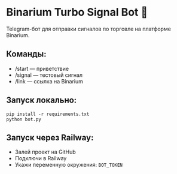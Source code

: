 # Binarium Turbo Signal Bot 🤖

Telegram-бот для отправки сигналов по торговле на платформе Binarium.

## Команды:
- /start — приветствие
- /signal — тестовый сигнал
- /link — ссылка на Binarium

## Запуск локально:
```
pip install -r requirements.txt
python bot.py
```

## Запуск через Railway:
- Залей проект на GitHub
- Подключи в Railway
- Укажи переменную окружения: `BOT_TOKEN`
